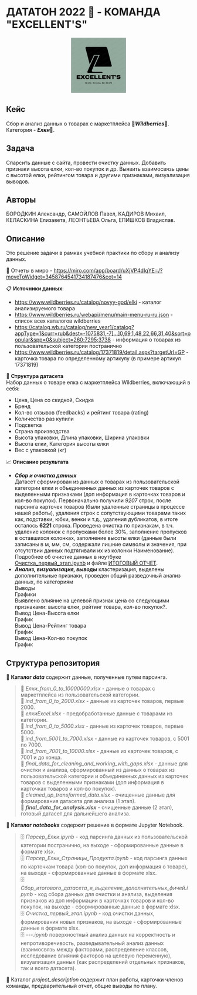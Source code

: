 # ДАТАТОН 2022 🚀 - КОМАНДА "EXCELLENT'S"
<center><img src=img/logo.jpg width=150px height=150px></center>

## Кейс
Сбор и анализ данных о товарах с маркетплейса 🍒***Wildberries***🍒. Категория - ***Елки***🎄. 
## Задача 
Спарсить данные с сайта, провести очистку данных. Добавить признаки высота елки, кол-во покупок и др. Выявить взаимосвязь цены с высотой елки, рейтингом товара и другими признаками, визуализация выводов.
## Авторы
БОРОДКИН Александр, САМОЙЛОВ Павел, КАДИРОВ Михаил, КЕЛАСКИНА Елизавета, ЛЕОНТЬЕВА Ольга, ЕПИШКОВ Владислав.
## Описание
Это решение задачи в рамках учебной практики по сбору и анализу данных.  

📎 Отчеты в миро - https://miro.com/app/board/uXjVP4dIqYE=/?moveToWidget=3458764541734187476&cot=14

📋 **Источники данных**:  
- https://www.wildberries.ru/catalog/novyy-god/elki - каталог анализируемого товара  
- https://www.wildberries.ru/webapi/menu/main-menu-ru-ru.json - список всех каталогов wildberries 
- https://catalog.wb.ru/catalog/new_year1/catalog?appType=1&curr=rub&dest=-1075831,-7[…]0,69,1,48,22,66,31,40&sort=popular&spp=0&subject=260;7295;3738 - информация о товарах из пользовательской категории постранично  
- https://www.wildberries.ru/catalog/17371819/detail.aspx?targetUrl=GP - карточка товара по определенному артикулу (в примере артикул 17371819)

💼 **Структура датасета**  
Набор данных о товаре елка с маркетплейса Wildberries, включающий в себя:
- Цена, Цена со скидкой, Скидка
- Бренд
- Кол-во отзывов (feedbacks) и рейтинг товара (rating)
- Количество раз купили	
- Подсветка
- Страна производства
- Высота упаковки, Длина упаковки, Ширина упаковки
- Высота елки, Категория высоты елки
- Вес с упаковкой (кг)

📈 **Описание результата** 
- ***Сбор и очистка данных***  
Датасет сформирован из данных о товарах из пользовательской категории елки и объединенных данных из карточек товаров с выделенными признаками (доп информация в карточках товаров и кол-во покупок). Первоначально получили *9207* строк, после парсинга карточек товаров (были удаленные страницы в процессе нашей работы), удаления строк с сопутствующими товарами таких как, подставки, юбки, венки и т.д., удаления дубликатов, в итоге осталось **6221** строка. Проведена очистка по признакам, в т.ч. удаление колонок с пропусками более 30%, заполнение пропусков в оставшихся колонках, заполнение высоты елки (данные были записаны в м, мм, см, содержали лишние символы и значения, при отсутствии данных подтягивали их из колонки Наименование). Подробнее об очистке данных в ноутбуке [Очистка_первый_этап.ipynb](https://github.com/calabarOlga/dataton_christmas_tree/blob/main/notebooks/%D0%9E%D1%87%D0%B8%D1%81%D1%82%D0%BA%D0%B0_%D0%BF%D0%B5%D1%80%D0%B2%D1%8B%D0%B9_%D1%8D%D1%82%D0%B0%D0%BF.ipynb) и файле [ИТОГОВЫЙ ОТЧЕТ]().
- ***Анализ, визуализация, выводы***
кластеризация, выделены дополнительные признаки, проведен общий разведочный анализ данных, по категориям  
Выводы  
Графики  
Выявлено влияние на целевой признак цена со следующими признаками: высота елки, рейтинг товара, кол-во покупок?.  
Вывод Цена-Высота елки  
График  
Вывод Цена-Рейтинг товара  
График  
Вывод Цена-Кол-во покупок  
График  

## Структура репозитория
📁 **Каталог *data*** содержит данные, полученные путем парсинга.  
> 📑 *Елки_from_0_to_10000000.xlsx* - данные о товарах с маркетплейса из пользовательской категории.  
> 📑 *ind_from_0_to_2000.xlsx* - данные из карточек товаров, первые 2000.  
> 📑 *елкиExcel.xlsx* - предобработанные данные с товарами из категории.  
> 📑 *ind_from_0_to_5000.xlsx* - данные из карточек товаров, первые 5000.  
> 📑 *ind_from_5001_to_7000.xlsx* - данные из карточек товаров, c 5001 по 7000.  
> 📑 *ind_from_7001_to_10000.xlsx* - данные из карточек товаров, c 7001 и до конца.  
> 📑 *final_data_for_cleaning_and_working_with_gaps.xlsx* - данные для очистки и анализа, сформированный из данных о товарах из пользовательской категории и объединенных данных из карточек товаров с выделенными признаками (доп информация в карточках товаров и кол-во покупок).  
> 📑 *cleaned_up_transformed_data.xlsx* - очищенные данные для формирования датасета для анализа (1 этап).  
> 📑 ***final_data_for_analysis.xlsx*** - очищенные данные (2 этап), готовый датасет для дальнейшего анализа.

📁 **Каталог *notebooks*** содержит решение в формате Jupyter Notebook.  
> 🗄️ *Парсер_Елки.ipynb* - код парсинга данных из пользовательской категории постранично, на выходе - сформированные данные в формате xlsx.  
> 🗄️ *Парсер_Елки_Страницы_Продукта.ipynb* - код парсинга данных по карточкам товара (кол-во покупок, доп информация о товаре), на выходе - сформированные данные в формате xlsx.  
> 🗄️ *Сбор_итогового_датасета_и_выделение_дополнительных_фичей.ipynb* - код сбора данных для очистки и анализа, выделения признаков из доп информации в карточках товаров и кол-во покупок, на выходе - сформированные данные в формате xlsx.  
> 🗄️ *Очистка_первый_этап.ipynb* - код очистки данных, формирования новых признаков, на выходе - сформированные данные в формате xlsx.  
> 🗄️ *---.ipynb* поверхностный анализ данных на корректность и непротиворечивость, разведывательный анализ данных (взаимосвязь между факторами, распределение классов, исследование влияния факторов на целевую переменную), визуализация данных (как распределений отдельных признаков, так и всего датасета).

📁 Каталог *project_description* содержит план работы, карточки членов команды, предварительный отчет, общие выводы по плану.

